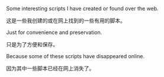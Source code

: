 Some interesting scripts I have created or found over the web.

这是一些我创建的或在网上找到的一些有用的脚本。

Just for convenience and preservation.

只是为了方便和保存。

Because some of these scripts have disappeared online.

因为其中一些脚本已经在网上消失了。
